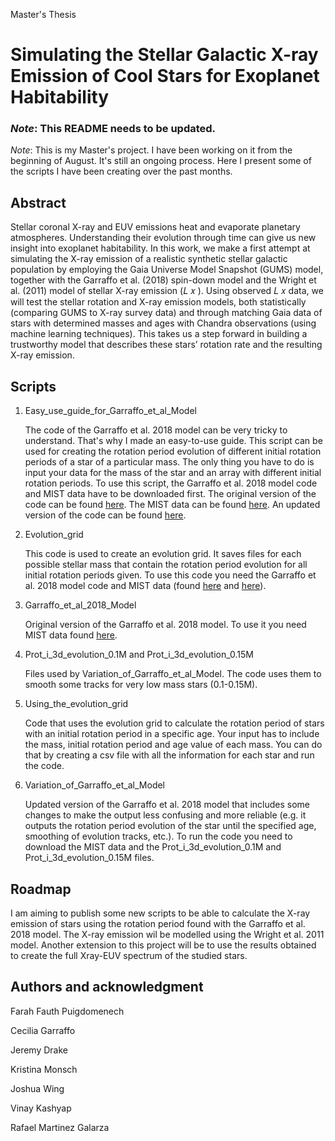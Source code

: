 Master's Thesis

# Simulating the Stellar Galactic X-ray Emission of Cool Stars for Exoplanet Habitability
### *Note*: This README needs to be updated.
*Note*: This is my Master's project. I have been working on it from the beginning of August. It's still an ongoing process. Here I present some of the scripts I have been creating over the past months.

## Abstract

Stellar coronal X-ray and EUV emissions heat and evaporate planetary atmospheres. Understanding their evolution through
time can give us new insight into exoplanet habitability. In this work, we make a first attempt at simulating the X-ray emission of
a realistic synthetic stellar galactic population by employing the Gaia Universe Model Snapshot (GUMS) model, together with
the Garraffo et al. (2018) spin-down model and the Wright et al. (2011) model of stellar X-ray emission (𝐿 𝑥 ). Using observed
𝐿 𝑥 data, we will test the stellar rotation and X-ray emission models, both statistically (comparing GUMS to X-ray survey data)
and through matching Gaia data of stars with determined masses and ages with Chandra observations (using machine learning
techniques). This takes us a step forward in building a trustworthy model that describes these stars’ rotation rate and the resulting
X-ray emission.

## Scripts

1. Easy_use_guide_for_Garraffo_et_al_Model
    
   The code of the Garraffo et al. 2018 model can be very tricky to understand. That's why I made an easy-to-use guide. This script can be used for creating the rotation period evolution of different initial rotation periods of a star of a particular mass. The only thing you have to do is input your data for the mass of the star and an array with different initial rotation periods. To use this script, the Garraffo et al. 2018 model code and MIST data have to be downloaded first. The original version of the code can be found [here](https://github.com/FarahFauth31/Year4Project/blob/main/Garraffo_et_al_2018_Model). The MIST data can be found [here](https://github.com/cgarraffo/Spin-down-model/tree/master/Mist_data). An updated version of the code can be found [here](https://github.com/FarahFauth31/Year4Project/blob/main/Variation_of_Garraffo_et_al_Model).
    
2. Evolution_grid

   This code is used to create an evolution grid. It saves files for each possible stellar mass that contain the rotation period evolution for all initial rotation periods given. To use this code you need the Garraffo et al. 2018 model code and MIST data (found [here](https://github.com/FarahFauth31/Year4Project/blob/main/Garraffo_et_al_2018_Model) and [here](https://github.com/cgarraffo/Spin-down-model/tree/master/Mist_data)).
   
3. Garraffo_et_al_2018_Model

   Original version of the Garraffo et al. 2018 model. To use it you need MIST data found [here](https://github.com/cgarraffo/Spin-down-model/tree/master/Mist_data).
   
4. Prot_i_3d_evolution_0.1M and Prot_i_3d_evolution_0.15M

   Files used by Variation_of_Garraffo_et_al_Model. The code uses them to smooth some tracks for very low mass stars (0.1-0.15M).
   
5. Using_the_evolution_grid

   Code that uses the evolution grid to calculate the rotation period of stars with an initial rotation period in a specific age. Your input has to include the mass, initial rotation period and age value of each mass. You can do that by creating a csv file with all the information for each star and run the code.
   
6. Variation_of_Garraffo_et_al_Model

   Updated version of the Garraffo et al. 2018 model that includes some changes to make the output less confusing and more reliable (e.g. it outputs the rotation period evolution of the star until the specified age, smoothing of evolution tracks, etc.). To run the code you need to download the MIST data and the Prot_i_3d_evolution_0.1M and Prot_i_3d_evolution_0.15M files.
   
## Roadmap

I am aiming to publish some new scripts to be able to calculate the X-ray emission of stars using the rotation period found with the Garraffo et al. 2018 model. The X-ray emission wil be modelled using the Wright et al. 2011 model. Another extension to this project will be to use the results obtained to create the full Xray-EUV spectrum of the studied stars.

## Authors and acknowledgment

Farah Fauth Puigdomenech

Cecilia Garraffo

Jeremy Drake

Kristina Monsch

Joshua Wing

Vinay Kashyap

Rafael Martinez Galarza


